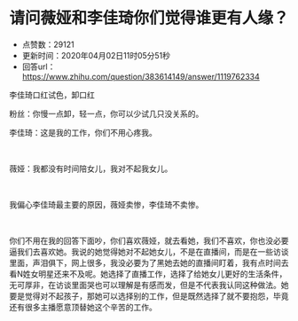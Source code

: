 # 请问薇娅和李佳琦你们觉得谁更有人缘？
- 点赞数：29121
- 更新时间：2020年04月02日11时05分51秒
- 回答url：https://www.zhihu.com/question/383614149/answer/1119762334
<body>
 <p data-pid="KELwKfPi">李佳琦口红试色，卸口红</p>
 <p data-pid="QeSOS4zt">粉丝：你慢一点卸，轻一点，你可以少试几只没关系的。</p>
 <p data-pid="7HGf5_Ht">李佳琦：这是我的工作，你们不用心疼我。</p>
 <p class="ztext-empty-paragraph"><br></p>
 <p data-pid="ifLtlxko">薇娅：我都没有时间陪女儿，我对不起我女儿。</p>
 <p class="ztext-empty-paragraph"><br></p>
 <p data-pid="fw01ifoA">我偏心李佳琦最主要的原因，薇娅卖惨，李佳琦不卖惨。</p>
 <p class="ztext-empty-paragraph"><br></p>
 <p data-pid="4U02gwbh">你们不用在我的回答下面吵，你们喜欢薇娅，就去看她，我们不喜欢，你也没必要逼我们去喜欢她。我说的她觉得她对不起她女儿，不是在直播间，而是在一些访谈里面，声泪俱下，网上很多，我没必要为了黑她去她的直播间盯着，我有点时间去看N姓女明星还来不及呢。她选择了直播工作，选择了给她女儿更好的生活条件，无可厚非，在访谈里面哭也可以理解是有感而发，但是不代表我认同这种做法。她要是觉得对不起孩子，那她可以选择别的工作，但是既然选择了就不要抱怨，毕竟还有很多主播愿意顶替她这个辛苦的工作。</p>
</body>